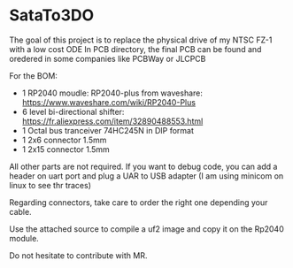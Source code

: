 # SataTo3DO
The goal of this project is to replace the physical drive of my NTSC FZ-1 with a low cost ODE
In PCB directory, the final PCB can be found and oredered in some companies like PCBWay or JLCPCB

For the BOM:
- 1 RP2040 moudle: RP2040-plus from waveshare: https://www.waveshare.com/wiki/RP2040-Plus
- 6 level bi-directional shifter: https://fr.aliexpress.com/item/32890488553.html
- 1 Octal bus tranceiver 74HC245N in DIP format
- 1 2x6 connector 1.5mm
- 1 2x15 connector 1.5mm

All other parts are not required. If you want to debug code, you can add a header on uart port and plug a UAR to USB adapter (I am using minicom on linux to see thr traces)

Regarding connectors, take care to order the right one depending your cable.

Use the attached source to compile a uf2 image and copy it on the Rp2040 module.

Do not hesitate to contribute with MR.
